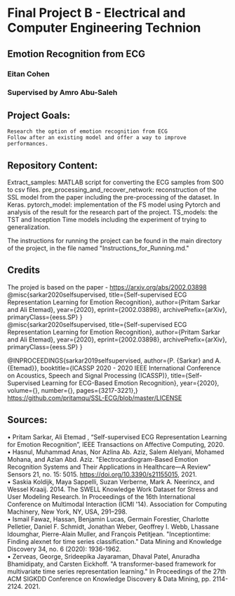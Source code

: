 # Final Project B - Electrical and Computer Engineering Technion
## Emotion Recognition from ECG
### Eitan Cohen
### Supervised by Amro Abu-Saleh

## Project Goals:
    Research the option of emotion recognition from ECG
    Follow after an existing model and offer a way to improve performances.

## Repository Content:
Extract_samples: MATLAB script for converting the ECG samples from S00 to csv files.
pre_processing_and_recover_network:  reconstruction of the  SSL model from the paper including the pre-processing of the dataset. In Keras.
pytorch_model: implementation of the FS model using Pytorch and analysis of the result  for the research part of the project.
TS_models: the TST and Inception Time models including the experiment of trying to generalization.

The instructions for running the project can be found in the main directory of the project, in the file named "Instructions_for_Running.md."

## Credits
The projed is based on the paper - https://arxiv.org/abs/2002.03898 </br>
@misc{sarkar2020selfsupervised,
    title={Self-supervised ECG Representation Learning for Emotion Recognition},
    author={Pritam Sarkar and Ali Etemad},
    year={2020},
    eprint={2002.03898},
    archivePrefix={arXiv},
    primaryClass={eess.SP}
}
</br>
@misc{sarkar2020selfsupervised,
    title={Self-supervised ECG Representation Learning for Emotion Recognition},
    author={Pritam Sarkar and Ali Etemad},
    year={2020},
    eprint={2002.03898},
    archivePrefix={arXiv},
    primaryClass={eess.SP}
}
</br>

@INPROCEEDINGS{sarkar2019selfsupervised,
  author={P. {Sarkar} and A. {Etemad}},
  booktitle={ICASSP 2020 - 2020 IEEE International Conference on Acoustics, Speech and Signal Processing (ICASSP)}, 
  title={Self-Supervised Learning for ECG-Based Emotion Recognition}, 
  year={2020},
  volume={},
  number={},
  pages={3217-3221},}
  </br>
  https://github.com/pritamqu/SSL-ECG/blob/master/LICENSE

## Sources:
•	Pritam Sarkar, Ali Etemad , “Self-supervised ECG Representation Learning for Emotion Recognition”, IEEE Transactions on Affective Computing, 2020. </br>
•	Hasnul, Muhammad Anas, Nor Azlina Ab. Aziz, Salem Alelyani, Mohamed Mohana, and Azlan Abd. Aziz. "Electrocardiogram-Based Emotion Recognition Systems and Their Applications in Healthcare—A Review" Sensors 21, no. 15: 5015. https://doi.org/10.3390/s21155015, 2021. </br>
•	Saskia Koldijk, Maya Sappelli, Suzan Verberne, Mark A. Neerincx, and Wessel Kraaij. 2014. The SWELL Knowledge Work Dataset for Stress and User Modeling Research. In Proceedings of the 16th International Conference on Multimodal Interaction (ICMI '14). Association for Computing Machinery, New York, NY, USA, 291–298. </br>
•	Ismail Fawaz, Hassan, Benjamin Lucas, Germain Forestier, Charlotte Pelletier, Daniel F. Schmidt, Jonathan Weber, Geoffrey I. Webb, Lhassane Idoumghar, Pierre-Alain Muller, and François Petitjean. "Inceptiontime: Finding alexnet for time series classification." Data Mining and Knowledge Discovery 34, no. 6 (2020): 1936-1962. </br>
•	Zerveas, George, Srideepika Jayaraman, Dhaval Patel, Anuradha Bhamidipaty, and Carsten Eickhoff. "A transformer-based framework for multivariate time series representation learning." In Proceedings of the 27th ACM SIGKDD Conference on Knowledge Discovery & Data Mining, pp. 2114-2124. 2021.
